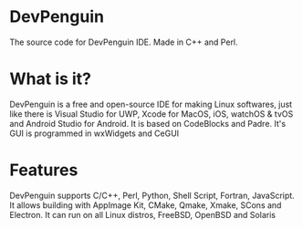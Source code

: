 # DevPenguin

The source code for DevPenguin IDE. Made in C++ and Perl.


# What is it?

DevPenguin is a free and open-source IDE for making Linux softwares, just like there is Visual Studio for UWP, Xcode for MacOS, iOS, watchOS & tvOS and Android Studio for Android.
It is based on CodeBlocks and Padre. It's GUI is programmed in wxWidgets and CeGUI

# Features

DevPenguin supports C/C++, Perl, Python, Shell Script, Fortran, JavaScript.
It allows building with AppImage Kit, CMake, Qmake, Xmake, SCons and Electron.
It can run on all Linux distros, FreeBSD, OpenBSD and Solaris
